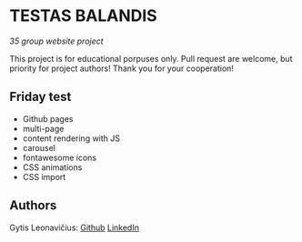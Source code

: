 # TESTAS BALANDIS

_35 group website project_

This project is for educational porpuses only. Pull request are welcome, but priority for project authors! Thank you for your cooperation!

## Friday test

- Github pages
- multi-page
- content rendering with JS
- carousel
- fontawesome icons
- CSS animations
- CSS import

## Authors

Gytis Leonavičius: [Github](https://github.com/LeoGytis) [LinkedIn](https://www.linkedin.com/in/gytis-leonavicius-74839519a/) <br>